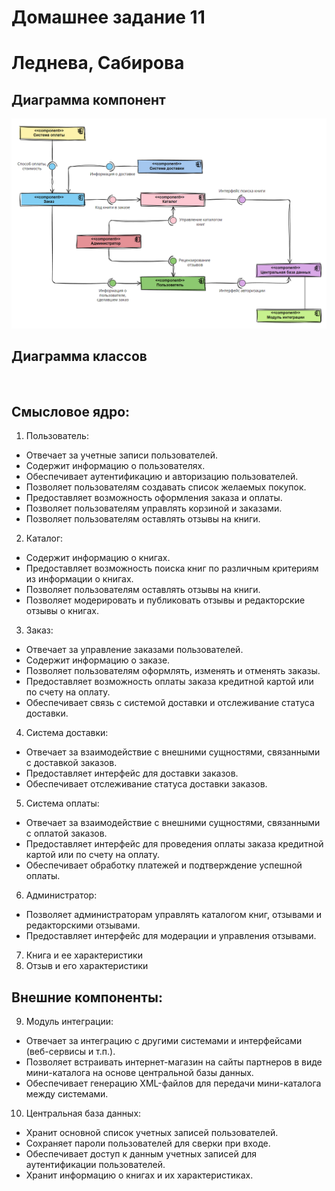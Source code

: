 # Домашнее задание 11
# Леднева, Сабирова

## Диаграмма компонент
![](ДиаграммаКомпонент.png)

## Диаграмма классов
![]()

## Смысловое ядро:

1. Пользователь:

- Отвечает за учетные записи пользователей.
- Содержит информацию о пользователях.
- Обеспечивает аутентификацию и авторизацию пользователей.
- Позволяет пользователям создавать список желаемых покупок.
- Предоставляет возможность оформления заказа и оплаты.
- Позволяет пользователям управлять корзиной и заказами.
- Позволяет пользователям оставлять отзывы на книги.

2. Каталог:

- Содержит информацию о книгах.
- Предоставляет возможность поиска книг по различным критериям из информации о книгах.
- Позволяет пользователям оставлять отзывы на книги.
- Позволяет модерировать и публиковать отзывы и редакторские отзывы о книгах.

3. Заказ:

- Отвечает за управление заказами пользователей.
- Содержит информацию о заказе.
- Позволяет пользователям оформлять, изменять и отменять заказы.
- Предоставляет возможность оплаты заказа кредитной картой или по счету на оплату.
- Обеспечивает связь с системой доставки и отслеживание статуса доставки.

4. Система доставки:

- Отвечает за взаимодействие с внешними сущностями, связанными с доставкой заказов.
- Предоставляет интерфейс для доставки заказов.
- Обеспечивает отслеживание статуса доставки заказов.

5. Система оплаты:

- Отвечает за взаимодействие с внешними сущностями, связанными с оплатой заказов.
- Предоставляет интерфейс для проведения оплаты заказа кредитной картой или по счету на оплату.
- Обеспечивает обработку платежей и подтверждение успешной оплаты.

6. Администратор:

- Позволяет администраторам управлять каталогом книг, отзывами и редакторскими отзывами.
- Предоставляет интерфейс для модерации и управления отзывами.

7. Книга и ее характеристики
8. Отзыв и его характеристики

## Внешние компоненты:

9. Модуль интеграции:

- Отвечает за интеграцию с другими системами и интерфейсами (веб-сервисы и т.п.).
- Позволяет встраивать интернет-магазин на сайты партнеров в виде мини-каталога на основе центральной базы данных.
- Обеспечивает генерацию XML-файлов для передачи мини-каталога между системами.

10. Центральная база данных:
- Хранит основной список учетных записей пользователей.
- Сохраняет пароли пользователей для сверки при входе.
- Обеспечивает доступ к данным учетных записей для аутентификации пользователей.
- Хранит информацию о книгах и их характеристиках.
